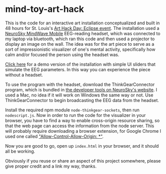 # mind-toy-art-hack

This is the code for an interactive art installation conceptualized and built in 48 hours for St. Louis's [Art Hack Day: Eclipse event](http://www.arthackday.net/events/eclipse-stlouis). The installation used a [NeuroSky MindWave Mobile](https://store.neurosky.com/pages/mindwave) EEG-reading headset, which was connected to my laptop via bluetooth, which ran this code and then used a projector to display an image on the wall. The idea was for the art piece to serve as a sort of impressionistic visualizer of one's mental activity, specifically how calm and/or focused the person using the headset was. 

[Click here](http://skwrk.com/arthack/demo.html) for a demo version of the installation with simple UI sliders that simulate the EEG parameters. In this way you can experience the piece without a headset.

To use the program with the headset, download the ThinkGearConnector program, which is bundled in [the developer tools on NeuroSky's website](http://developer.neurosky.com/docs/doku.php?id=mdt2.5). I used a Mac, no idea if it will work on Windows the same way or not. Use ThinkGearConnector to begin broadcasting the EEG data from the headset. 

Install the required npm module `node-thinkgear-sockets`, then run `nodescript.js`. Now in order to run the code for the visualizer in your browser, you have to find a way to enable cross-origin resource sharing, so that the web page can access the information from the node server. This will probably require downloading a browser extension, for Google Chrome I used one called ["Allow-Control-Allow-Origin: *"](https://chrome.google.com/webstore/detail/allow-control-allow-origi/nlfbmbojpeacfghkpbjhddihlkkiljbi).

Now you are good to go, open up `index.html` in your browser, and it should all be working. 

Obviously if you reuse or share an aspect of this project somewhere, please give proper credit and a link my way, thanks. 

